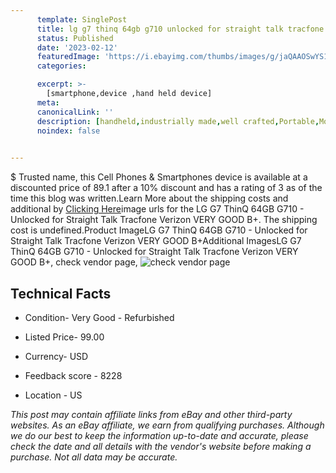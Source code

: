 ```yaml
---
      template: SinglePost
      title: lg g7 thinq 64gb g710 unlocked for straight talk tracfone verizon very good b 
      status: Published
      date: '2023-02-12'
      featuredImage: 'https://i.ebayimg.com/thumbs/images/g/jaQAAOSwYS1h-Brs/s-l225.jpg'
      categories: 

      excerpt: >-
        [smartphone,device ,hand held device]
      meta:
      canonicalLink: ''
      description: [handheld,industrially made,well crafted,Portable,Mobile,Compact,Convenient,Lightweight,Maneuverable,Man-portable,Miniature,Carriable,Hand-held,Light,Holdable,Transportable,Mobile device,Pocket-sized,On-the-go,Wireless,Cordless,Compact size,Convenient size, smartphone,device ,hand held device]
      noindex: false

        
---
```

$
    Trusted name, this Cell Phones & Smartphones device is available at a discounted price of 89.1 after a 10% discount and has a rating of 3 as of the time this blog was written.Learn More about the shipping costs and additional by [Clicking Here](https://www.ebay.com/itm/325025463250?hash=item4bad06fbd2%3Ag%3AjaQAAOSwYS1h-Brs&mkevt=1&mkcid=1&mkrid=711-53200-19255-0&campid=%253CePNCampaignId%253E&customid=%253CreferenceId%253E&toolid=10049)image urls for the LG G7 ThinQ 64GB G710 - Unlocked for Straight Talk Tracfone Verizon VERY GOOD B+. The shipping cost is undefined.Product ImageLG G7 ThinQ 64GB G710 - Unlocked for Straight Talk Tracfone Verizon VERY GOOD B+Additional ImagesLG G7 ThinQ 64GB G710 - Unlocked for Straight Talk Tracfone Verizon VERY GOOD B+, check vendor page, ![check vendor page](https://origin-galleryplus.ebayimg.com/ws/web/325025463250_2_0_1/225x225.jpg,https://origin-galleryplus.ebayimg.com/ws/web/325025463250_3_0_1/225x225.jpg,https://origin-galleryplus.ebayimg.com/ws/web/325025463250_4_0_1/225x225.jpg,https://origin-galleryplus.ebayimg.com/ws/web/325025463250_5_0_1/225x225.jpg,https://origin-galleryplus.ebayimg.com/ws/web/325025463250_6_0_1/225x225.jpg,https://origin-galleryplus.ebayimg.com/ws/web/325025463250_7_0_1/225x225.jpg,https://origin-galleryplus.ebayimg.com/ws/web/325025463250_8_0_1/225x225.jpg,https://origin-galleryplus.ebayimg.com/ws/web/325025463250_9_0_1/225x225.jpg,https://origin-galleryplus.ebayimg.com/ws/web/325025463250_10_0_1/225x225.jpg,https://origin-galleryplus.ebayimg.com/ws/web/325025463250_11_0_1/225x225.jpg,https://origin-galleryplus.ebayimg.com/ws/web/325025463250_12_0_1/225x225.jpg)
    
    

 ## Technical Facts 



     
      

 - Condition- Very Good - Refurbished 


      

 - Listed Price- 99.00 


      

 - Currency- USD 


      

 - Feedback score - 8228 


      

 - Location - US 


      
      

 *_This post may contain affiliate links from eBay and other third-party websites. As an eBay affiliate, we earn from qualifying purchases. Although we do our best to keep the information up-to-date and accurate, please check the date and all details with the vendor's website before making a purchase. Not all data may be accurate._*



    
    
    
    
    